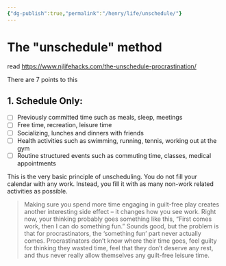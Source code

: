 ```yaml
---
{"dg-publish":true,"permalink":"/henry/life/unschedule/"}
---
```


# The "unschedule" method
read https://www.njlifehacks.com/the-unschedule-procrastination/

There are 7 points to this

## 1. Schedule Only:
- [ ] Previously committed time such as meals, sleep, meetings
- [ ] Free time, recreation, leisure time
- [ ] Socializing, lunches and dinners with friends
- [ ] Health activities such as swimming, running, tennis, working out at the gym
- [ ] Routine structured events such as commuting time, classes, medical appointments

This is the very basic principle of unscheduling. You do not fill your calendar with any work. Instead, you fill it with as many non-work related activities as possible.

> Making sure you spend more time engaging in guilt-free play creates another interesting side effect – it changes how you see work. Right now, your thinking probably goes something like this, “First comes work, then I can do something fun.” Sounds good, but the problem is that for procrastinators, the ‘something fun’ part never actually comes. Procrastinators don’t know where their time goes, feel guilty for thinking they wasted time, feel that they don’t deserve any rest, and thus never really allow themselves any guilt-free leisure time.

